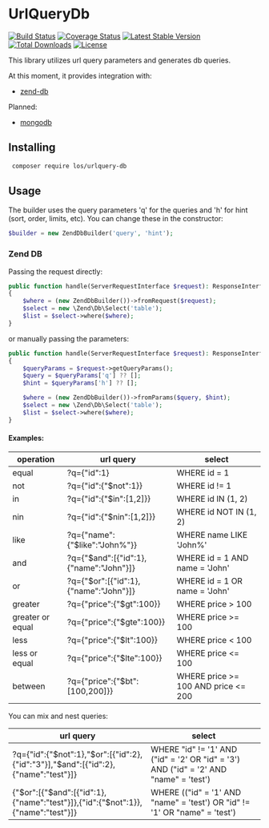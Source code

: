 # UrlQueryDb

[![Build Status](https://travis-ci.org/Lansoweb/urlquery-db.svg?branch=master)](https://travis-ci.org/Lansoweb/urlquery-db)
[![Coverage Status](https://coveralls.io/repos/github/Lansoweb/urlquery-db/badge.svg?branch=master)](https://coveralls.io/github/Lansoweb/urlquery-db?branch=master)
[![Latest Stable Version](https://poser.pugx.org/los/urlquery-db/v/stable)](https://packagist.org/packages/los/urlquery-db)
[![Total Downloads](https://poser.pugx.org/los/urlquery-db/downloads)](https://packagist.org/packages/los/urlquery-db)
[![License](https://poser.pugx.org/los/urlquery-db/license)](https://packagist.org/packages/los/urlquery-db)

This library utilizes url query parameters and generates db queries.

At this moment, it provides integration with:

- [zend-db](https://github.com/zendframework/zend-db/)

Planned:

- [mongodb](https://docs.mongodb.com/php-library/current/)


## Installing

```sh
 composer require los/urlquery-db
```

## Usage

The builder uses the query parameters 'q' for the queries and 'h' for hint (sort, order, limits, etc).
You can change these in the constructor:
```php
$builder = new ZendDbBuilder('query', 'hint');
```

### Zend DB

Passing the request directly:

```php
public function handle(ServerRequestInterface $request): ResponseInterface
{
    $where = (new ZendDbBuilder())->fromRequest($request);
    $select = new \Zend\Db\Select('table');
    $list = $select->where($where);
}
```

or manually passing the parameters:
```php
public function handle(ServerRequestInterface $request): ResponseInterface
{
    $queryParams = $request->getQueryParams();
    $query = $queryParams['q'] ?? [];
    $hint = $queryParams['h'] ?? [];

    $where = (new ZendDbBuilder())->fromParams($query, $hint);
    $select = new \Zend\Db\Select('table');
    $list = $select->where($where);
}
```

#### Examples:

| operation | url query | select |
|-----------|-----------|--------|
| equal | ?q={"id":1} | WHERE id = 1 |
| not | ?q={"id":{"$not":1}} | WHERE id != 1 |
| in | ?q={"id":{"$in":[1,2]}} | WHERE id IN (1, 2) |
| nin | ?q={"id":{"$nin":[1,2]}} | WHERE id NOT IN (1, 2) |
| like | ?q={"name":{"$like":"John%"}} | WHERE name LIKE 'John%' |
| and | ?q={"$and":[{"id":1},{"name":"John"}]} | WHERE id = 1 AND name = 'John' |
| or | ?q={"$or":[{"id":1},{"name":"John"}]} | WHERE id = 1 OR name = 'John' |
| greater | ?q={"price":{"$gt":100}} | WHERE price > 100 |
| greater or equal | ?q={"price":{"$gte":100}} | WHERE price >= 100 |
| less | ?q={"price":{"$lt":100}} | WHERE price < 100 |
| less or equal | ?q={"price":{"$lte":100}} | WHERE price <= 100 |
| between | ?q={"price":{"$bt":[100,200]}} | WHERE price >= 100 AND price <= 200 |

You can mix and nest queries:

| url query | select |
|-----------|-----------|
| ?q={"id":{"$not":1},"$or":[{"id":2},{"id":"3"}],"$and":[{"id":2},{"name":"test"}]} | WHERE "id" != '1' AND ("id" = '2' OR "id" = '3') AND ("id" = '2' AND "name" = 'test') |
| {"$or":[{"$and":[{"id":1},{"name":"test"}]},{"id":{"$not":1}},{"name":"test"}]} | WHERE (("id" = '1' AND "name" = 'test') OR "id" != '1' OR "name" = 'test') |
